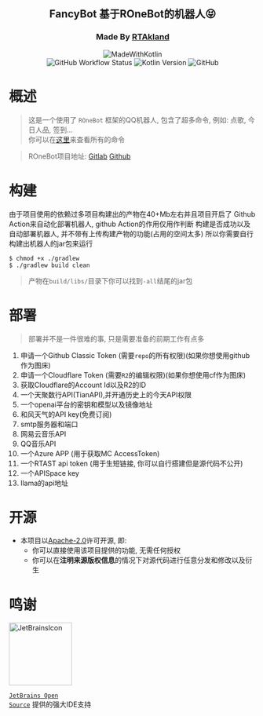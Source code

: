 <div align="center">

<h2>FancyBot 基于ROneBot的机器人😝</h2>

<h3>Made By <a href="https://github.com/RTAkland">RTAkland</a></h3>

<img src="https://static.rtast.cn/static/kotlin/made-with-kotlin.svg" alt="MadeWithKotlin">

<br>
<img alt="GitHub Workflow Status" src="https://img.shields.io/github/actions/workflow/status/RTAkland/FancyBot/main.yml">
<img alt="Kotlin Version" src="https://img.shields.io/badge/Kotlin-2.0.10-pink?logo=kotlin">
<img alt="GitHub" src="https://img.shields.io/github/license/RTAkland/FancyBot?logo=apache">

</div>

# 概述

> 这是一个使用了 `ROneBot` 框架的QQ机器人, 包含了超多命令, 例如: 点歌, 今日人品, 签到...  
> 你可以在[这里](src/main/kotlin/cn/rtast/fancybot/commands/)来查看所有的命令

> ROneBot项目地址: [Gitlab](https://repo.rtast.cn/RTAkland/ronebot) [Github](https://github.com/RTAkland/ROneBot)

# 构建

由于项目使用的依赖过多项目构建出的产物在40+Mb左右并且项目开启了
Github Action来自动化部署机器人, github Action的作用仅用作判断
构建是否成功以及自动部署机器人, 并不带有上传构建产物的功能(占用的空间太多)
所以你需要自行构建出机器人的jar包来运行

```shell
$ chmod +x ./gradlew
$ ./gradlew build clean
```

> 产物在`build/libs/`目录下你可以找到`-all`结尾的jar包

# 部署

> 部署并不是一件很难的事, 只是需要准备的前期工作有点多

1. 申请一个Github Classic Token (需要`repo`的所有权限)(如果你想使用github作为图床)
2. 申请一个Cloudflare Token (需要`R2`的编辑权限)(如果你想使用cf作为图床)
3. 获取Cloudflare的Account Id以及R2的ID
4. 一个天聚数行API(TianAPI),并开通历史上的今天API权限
5. 一个openai平台的密钥和模型以及镜像地址
6. 和风天气的API key(免费订阅)
7. smtp服务器和端口
8. 网易云音乐API
9. QQ音乐API
10. 一个Azure APP (用于获取MC AccessToken)
11. 一个RTAST api token (用于生短链接, 你可以自行搭建但是源代码不公开)
12. 一个APISpace key
13. llama的api地址

# 开源

- 本项目以[Apache-2.0](./LICENSE)许可开源, 即:
    - 你可以直接使用该项目提供的功能, 无需任何授权
    - 你可以在**注明来源版权信息**的情况下对源代码进行任意分发和修改以及衍生

# 鸣谢

<div>

<img src="https://resources.jetbrains.com/storage/products/company/brand/logos/jetbrains.png" alt="JetBrainsIcon" width="128">

<a href="https://www.jetbrains.com/opensource/"><code>JetBrains Open Source</code></a> 提供的强大IDE支持

</div>